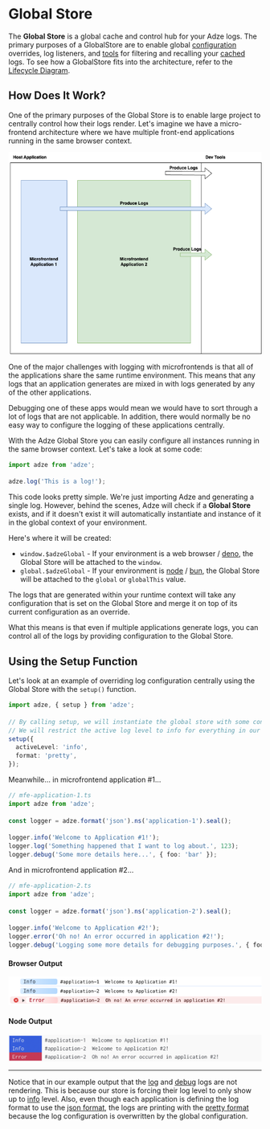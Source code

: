 # Global Store

The **Global Store** is a global cache and control hub for your Adze logs. The primary purposes of a
GlobalStore are to enable global [configuration]() overrides, log listeners, and [tools]() for
filtering and recalling your [cached]() logs. To see how a GlobalStore fits into the architecture,
refer to the [Lifecycle Diagram](./introduction.md#lifecycle).

## How Does It Work?

One of the primary purposes of the Global Store is to enable large project to centrally control how
their logs render. Let's imagine we have a micro-frontend architecture where we have multiple
front-end applications running in the same browser context.

![Microfrontend example](./examples/global-store/microfrontend-example.png)

One of the major challenges with logging with microfrontends is that all of the applications share
the same runtime environment. This means that any logs that an application generates are mixed in
with logs generated by any of the other applications.

Debugging one of these apps would mean we would have to sort through a lot of logs that are not
applicable. In addition, there would normally be no easy way to configure the logging of these
applications centrally.

With the Adze Global Store you can easily configure all instances running in the same browser
context. Let's take a look at some code:

```typescript
import adze from 'adze';

adze.log('This is a log!');
```

This code looks pretty simple. We're just importing Adze and generating a single log. However,
behind the scenes, Adze will check if a **Global Store** exists, and if it doesn't exist it will
automatically instantiate and instance of it in the global context of your environment.

Here's where it will be created:

- `window.$adzeGlobal` - If your environment is a web browser / [deno](https://docs.deno.com/api/web/~/Window), the Global Store will be attached to the `window`.
- `global.$adzeGlobal` - If your environment is [node](https://nodejs.org/api/globals.html#global) / [bun](https://bun.sh/docs/api/globals), the Global Store will be attached to the `global` or `globalThis` value.

The logs that are generated within your runtime context will take any configuration that is set on
the Global Store and merge it on top of its current configuration as an override.

What this means is that even if multiple applications generate logs, you can control all of the logs
by providing configuration to the Global Store.

## Using the Setup Function

Let's look at an example of overriding log configuration centrally using the Global Store with the
`setup()` function.

```typescript
import adze, { setup } from 'adze';

// By calling setup, we will instantiate the global store with some configuration overrides.
// We will restrict the active log level to info for everything in our runtime context.
setup({
  activeLevel: 'info',
  format: 'pretty',
});
```

Meanwhile... in microfrontend application #1...

```typescript
// mfe-application-1.ts
import adze from 'adze';

const logger = adze.format('json').ns('application-1').seal();

logger.info('Welcome to Application #1!');
logger.log('Something happened that I want to log about.', 123);
logger.debug('Some more details here...', { foo: 'bar' });
```

And in microfrontend application #2...

```typescript
// mfe-application-2.ts
import adze from 'adze';

const logger = adze.format('json').ns('application-2').seal();

logger.info('Welcome to Application #2!');
logger.error('Oh no! An error occurred in application #2!');
logger.debug('Logging some more details for debugging purposes.', { foo: 'bar' });
```

#### Browser Output

![Example browser output of the active level overrides](./examples/global-store/overrides-example-browser.png)

#### Node Output

![Example node output of the active level overrides](./examples/global-store/overrides-example-node.png)

---

Notice that in our example output that the [log](../reference/terminators.md#log) and
[debug](../reference/terminators.md#debug) logs are not rendering. This is because our store is
forcing their log level to only show up to [info](../reference/terminators.md#info) level. Also,
even though each application is defining the log format to use the [json format](), the logs are
printing with the [pretty format]() because the log configuration is overwritten by the global
configuration.
